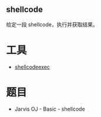 

## shellcode

给定一段 shellcode，执行并获取结果。

工具
====

-   [shellcodeexec](https://github.com/inquisb/shellcodeexec)

题目
====

-   Jarvis OJ - Basic - shellcode
